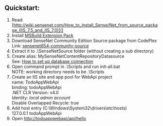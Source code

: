 ## Quickstart:
1) Read: [http://wiki.sensenet.com/How_to_install_Sense/Net_from_source_package_(IIS_7.5_and_IIS_7.0)]()
2) Install [MSBuild Extension Pack](http://www.msbuildextensionpack.com)
3) Download SenseNet Community Edition Source package from CodePlex
<br />Link: [sensenet654-community-source](http://sensenet.codeplex.com/downloads/get/1586700)
4) Extract it to .\SenseNetSource folder (without creating a sub directory)
5) Create alias: MySenseNetContentRepositoryDatasource
<br />See: [How to set up database connection](http://wiki.sensenet.com/How_to_install_Sense/Net_from_source_package_(IIS_7.5_and_IIS_7.0)#5._Set_up_database_connection)
6) Open command prompt in .\Scripts and run init-all.bat
<br /> NOTE: working directory needs to be .\Scripts
7) Create an IIS site and app pool for WebApi project
<br /> name: TodoAppWebApi
<br />binding: todoAppWebApi
<br />.NET CLR Version: v4.0
<br />Identity: *local admin account*
<br />Disable Overlapped Recycle: true
8) Add host entry (C:\Windows\System32\drivers\etc\hosts)
<br />127.0.0.1 todoAppWebApi
9) Open [http://todoappwebapi/api/hello]()